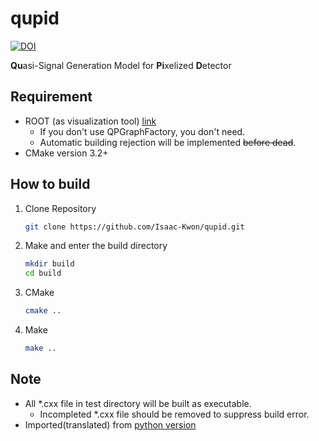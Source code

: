 # qupid

[![DOI](https://zenodo.org/badge/408895120.svg)](https://zenodo.org/badge/latestdoi/408895120)

**Qu**asi-Signal Generation Model for **Pi**xelized **D**etector

## Requirement

* ROOT (as visualization tool) [link](https://root.cern)
    * If you don't use QPGraphFactory, you don't need.
    * Automatic building rejection will be implemented ~~before dead~~.
* CMake version 3.2+

## How to build

1. Clone Repository

   ```bash
   git clone https://github.com/Isaac-Kwon/qupid.git
   ```

2. Make and enter the build directory

   ```bash
   mkdir build
   cd build
   ```

3. CMake

   ```bash
   cmake ..
   ```

4. Make

   ```bash
   make ..
   ```

## Note

* All *.cxx file in test directory will be built as executable.
  * Incompleted *.cxx file should be removed to suppress build error.
* Imported(translated) from [python version](https://github.com/Isaac-Kwon/pyqupid)
